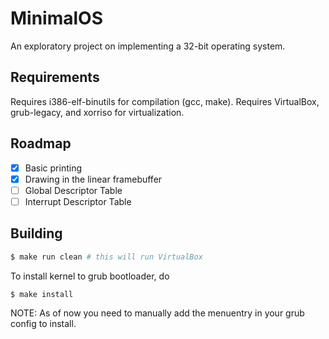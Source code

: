 # MinimalOS
An exploratory project on implementing a 32-bit operating system.

## Requirements
Requires i386-elf-binutils for compilation (gcc, make). Requires
VirtualBox, grub-legacy, and xorriso for virtualization.

## Roadmap

- [x] Basic printing
- [x] Drawing in the linear framebuffer
- [ ] Global Descriptor Table
- [ ] Interrupt Descriptor Table

## Building

``` bash
$ make run clean # this will run VirtualBox
```
To install kernel to grub bootloader, do

``` bash
$ make install
```
NOTE: As of now you need to manually add the menuentry in your grub
config to install.
